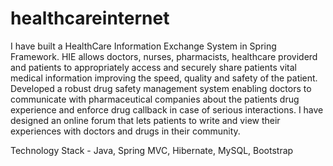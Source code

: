 # healthcareinternet

I have built a HealthCare Information Exchange System in Spring Framework. HIE allows doctors, nurses, pharmacists, healthcare providerd and patients to appropriately access and securely share patients vital medical information improving the speed, quality and safety of the patient.
Developed a robust drug safety management system enabling doctors to communicate with pharmaceutical companies about the patients drug experience and enforce drug callback in case of serious interactions.
I have designed an online forum that lets patients to write and view their experiences with doctors and drugs in their community.

Technology Stack - Java, Spring MVC, Hibernate, MySQL, Bootstrap
